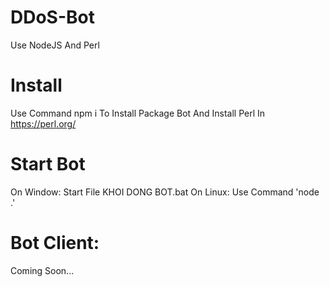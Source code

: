 # DDoS-Bot
Use NodeJS And Perl
# Install 
Use Command npm i To Install Package Bot
And Install Perl In https://perl.org/
# Start Bot
On Window:
Start File KHOI DONG BOT.bat
On Linux:
Use Command 'node .'
# Bot Client: 
Coming Soon...
